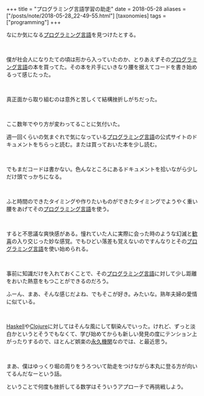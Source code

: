 +++
title = "プログラミング言語学習の助走"
date = 2018-05-28
aliases = ["/posts/note/2018-05-28_22-49-55.html"]
[taxonomies]
tags = ["programming"]
+++

なにか気になる[プログラミング言語](http://d.hatena.ne.jp/keyword/%A5%D7%A5%ED%A5%B0%A5%E9%A5%DF%A5%F3%A5%B0%B8%C0%B8%EC)を見つけたとする。

&nbsp;

僕が社会人になりたての頃は形から入っていたのか、とりあえずその[プログラミング言語](http://d.hatena.ne.jp/keyword/%A5%D7%A5%ED%A5%B0%A5%E9%A5%DF%A5%F3%A5%B0%B8%C0%B8%EC)の本を買ってた。その本を片手にいきなり腰を据えてコードを書き始めるって感じたった。

&nbsp;

真正面から取り組むのは意外と苦しくて結構挫折しがちだった。

&nbsp;

ここ数年でやり方が変わってることに気付いた。

週一回くらいの気まぐれで気になっている[プログラミング言語](http://d.hatena.ne.jp/keyword/%A5%D7%A5%ED%A5%B0%A5%E9%A5%DF%A5%F3%A5%B0%B8%C0%B8%EC)の公式サイトのドキュメントをちらっと読む。または買っておいた本を少し読む。

&nbsp;

でもまだコードは書かない。色んなところにあるドキュメントを拾いながら少しだけ頭でっかちになる。

&nbsp;

ふと時間のできたタイミングや作りたいものができたタイミングでようやく重い腰をあげてその[プログラミング言語](http://d.hatena.ne.jp/keyword/%A5%D7%A5%ED%A5%B0%A5%E9%A5%DF%A5%F3%A5%B0%B8%C0%B8%EC)を使う。

&nbsp;

すると不思議な爽快感がある。憧れていた人に実際に会った時のような幻滅と[歓喜](http://d.hatena.ne.jp/keyword/%B4%BF%B4%EE)の入り交じった妙な感覚。でもひどい落差も覚えないのですんなりとその[プログラミング言語](http://d.hatena.ne.jp/keyword/%A5%D7%A5%ED%A5%B0%A5%E9%A5%DF%A5%F3%A5%B0%B8%C0%B8%EC)を使い始められる。

&nbsp;

事前に知識だけを入れておくことで、その[プログラミング言語](http://d.hatena.ne.jp/keyword/%A5%D7%A5%ED%A5%B0%A5%E9%A5%DF%A5%F3%A5%B0%B8%C0%B8%EC)に対して少し距離をおいた熱意をもつことができるのだろう。

ふーん、まあ、そんな感じだよね、でもそこが好き。みたいな。熟年夫婦の愛情に似ている。

&nbsp;

[Haskell](http://d.hatena.ne.jp/keyword/Haskell)や[Clojure](http://d.hatena.ne.jp/keyword/Clojure)に対してはそんな風にして馴染んでいった。けれど、ずっと淡白かというとそうでもなくて、学び始めてからも新しい発見の度にテンション上がったりするので、ほとんど娯楽の[永久機関](http://d.hatena.ne.jp/keyword/%B1%CA%B5%D7%B5%A1%B4%D8)なのでは、と最近思う。

&nbsp;

まあ、僕はゆっくり堀の周りをうろついて助走をつけながら本丸に登る方が向いてるんだなーという話。

ということで何度も挫折してる数学はそういうアプローチで再挑戦しよう。

